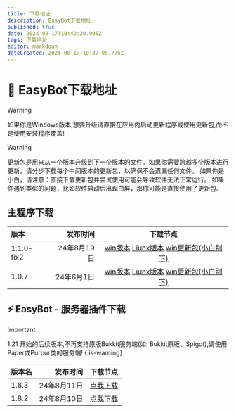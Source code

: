 ```yaml
---
title: 下载地址
description: EasyBot下载地址
published: true
date: 2024-08-17T10:42:20.905Z
tags: 下载地址
editor: markdown
dateCreated: 2024-08-17T10:37:05.776Z
---
```


# 🤖 EasyBot下载地址
> [!WARNING]
> 如果你是Windows版本,想要升级请直接在应用内启动更新程序或使用更新包,而不是使用安装程序覆盖!

> [!WARNING]
> 更新包是用来从一个版本升级到下一个版本的文件。如果你需要跨越多个版本进行更新，请分步下载每个中间版本的更新包，以确保不会遗漏任何文件。
如果你是小白，请注意：直接下载更新包并尝试使用可能会导致软件无法正常运行。
如果你遇到类似的问题，比如软件启动后出现白屏，那你可能是直接使用了更新包。
## 主程序下载
| 版本 | 发布时间 | 下载节点 |
| :-----| ----: | :----: |
| 1.1.0-fix2 | 24年8月19日 | [win版本](https://s.yingen.top/EasyBot/App/EasyBot-Installer-1.1.0-fix2.exe)      [Liunx版本](https://s.yingen.top/EasyBot/App/EasyBot_linux_1_1_0_fix2.tar.xz)    [win更新包(小白别下)](https://s.yingen.top/%E6%9B%B4%E6%96%B0%E5%8C%85/EasyBot_1_1_0_fix2_update.zip)|
| 1.0.7 | 24年6月1日 | [win版本](https://s.yingen.top/EasyBot/App/EasyBot-Installer-1.0.7.exe)      [Liunx版本](https://s.yingen.top/EasyBot/App/EasyBot-Linux-1.0.7.tar.xz)    [win更新包(小白别下)](https://s.yingen.top/EasyBot/%E6%9B%B4%E6%96%B0%E5%8C%85/EasyBot_1_0_7_update.zip)| |
## ⚡ EasyBot - 服务器插件下载
> [!IMPORTANT]
> 1.21 开始的后续版本,不再支持原版Bukkit服务端(如: Bukkit原版、Spigot),请使用Paper或Purpur类的服务端!
{.is-warning}

| 版本名 | 发布时间 | 下载节点 |
| :-----| ----: | :----: |
| 1.8.3 | 24年8月11日 | [点我下载](https://s.yingen.top/EasyBot/Plugin/EasyBot-1.8.3.jar) |
| 1.8.2 | 24年8月10日 | [点我下载](https://s.yingen.top/EasyBot/Plugin/EasyBot-1.8.2.jar) |
